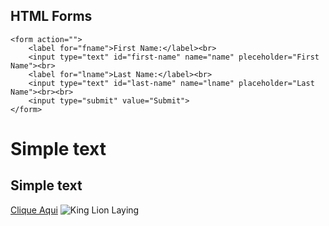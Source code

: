 <!DOCTYPE html>
<html>

<body>

   <h2>HTML Forms</h2>

    <form action="">
        <label for="fname">First Name:</label><br>
        <input type="text" id="first-name" name="name" pleceholder="First Name"><br>
        <label for="lname">Last Name:</label><br>
        <input type="text" id="last-name" name="lname" placeholder="Last Name"><br><br>
        <input type="submit" value="Submit">
    </form>

</body>

</html>


<html lang="en">
<head>
    <meta charset="UTF-8">
    <meta name="viewport" content="width=device-width, initial-scale=1.0">
    <title>Html Attributes</title>
</head>
<body>
    <h1 id="mein-text" class="font-color">Simple text</h1>
    <h2 class="font-color">Simple text</h2>
    <a href="/contato">Clique Aqui</a>
    <img src="https://www.animalvip.pt/wp-content/uploads/2019/08/lion-PV85NTA-thegem-blog-default.jpg" alt="King Lion Laying">
</body>
</html>